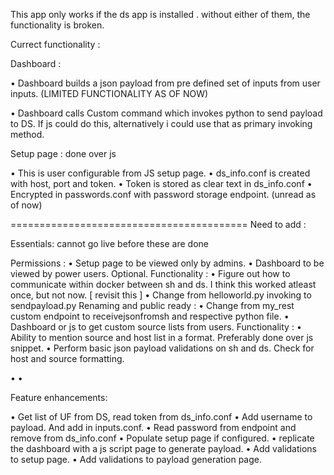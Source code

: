 This app only works if the ds app is installed <app name>. without either of them, the functionality is broken.

Currect functionality : 


Dashboard :

• Dashboard builds a json payload from pre defined set of inputs from user inputs. (LIMITED FUNCTIONALITY AS OF NOW)

• Dashboard calls Custom command which invokes python to send payload to DS. If js could do this, alternatively i could use that as primary invoking method.

Setup page : done over js 

• This is user configurable from JS setup page.
• ds_info.conf is created with host, port and token.
• Token is stored as clear text in ds_info.conf
• Encrypted in passwords.conf with password storage endpoint. (unread as of now)


=========================================
Need to add : 

Essentials: cannot go live before these are done

Permissions :
• Setup page to be viewed only by admins.
• Dashboard to be viewed by power users. Optional.
Functionality :
• Figure out how to communicate within docker between sh and ds. I think this worked atleast once, but not now. [ revisit this ]
• Change from helloworld.py invoking to sendpayload.py
Renaming and public ready :
• Change from my_rest custom endpoint to receivejsonfromsh and respective python file.
• Dashboard or js to get custom source lists from users.
Functionality :
• Ability to mention source and host list in a format. Preferably done over js snippet.
• Perform basic json payload validations on sh and ds. Check for host and source formatting.



<can go live without this but essential>
• 
• 

Feature enhancements:

• Get list of UF from DS, read token from ds_info.conf
• Add username to payload. And add in inputs.conf.
• Read password from endpoint and remove from ds_info.conf
• Populate setup page if configured.
• replicate the dashboard with a js script page to generate payload.
• Add validations to setup page.
• Add validations to payload generation page.
   



